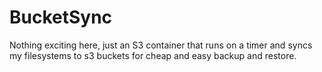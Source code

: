 # BucketSync

Nothing exciting here, just an S3 container that runs on a timer and syncs my filesystems to s3 buckets for cheap and easy backup and restore.

